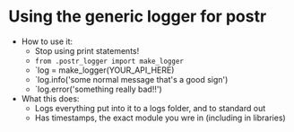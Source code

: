# Using the generic logger for postr
  - How to use it:
      - Stop using print statements!
      - `from .postr_logger import make_logger`
      - `log = make_logger(YOUR_API_HERE)
      - `log.info('some normal message that's a good sign')
      - `log.error('something really bad!!')
  - What this does:
      - Logs everything put into it to a logs folder, and to standard out
      - Has timestamps, the exact module you wre in (including in libraries)
